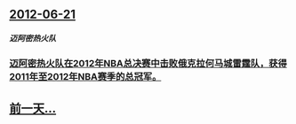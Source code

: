 ## [2012-06-21](/zh/news/2012/06/21/index.md)

##### 迈阿密热火队
### [ 迈阿密热火队在2012年NBA总决赛中击败俄克拉何马城雷霆队，获得2011年至2012年NBA赛季的总冠军。](/zh/news/2012/06/21/迈阿密热火队在2012年NBA总决赛中击败俄克拉何马城雷霆队-获得2011年至2012年NBA赛季的总冠军.md)
## [前一天...](/zh/news/2012/06/17/index.md)

